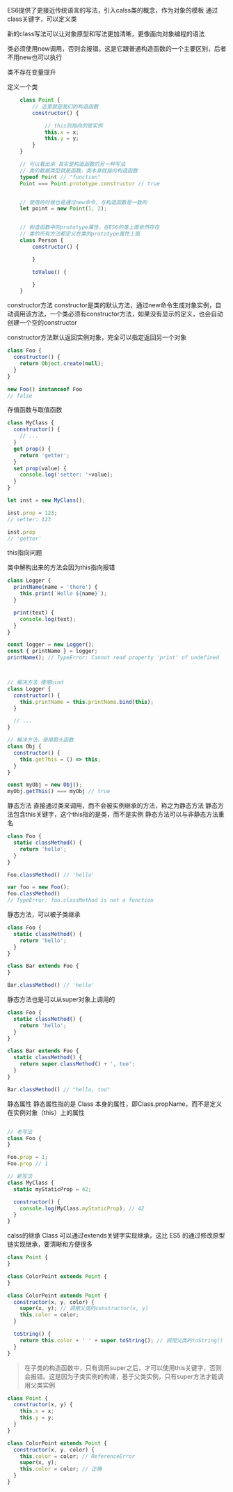 ES6提供了更接近传统语言的写法，引入calss类的概念，作为对象的模板
通过class关键字，可以定义类

新的class写法可以让对象原型和写法更加清晰，更像面向对象编程的语法

类必须使用new调用，否则会报错。这是它跟普通构造函数的一个主要区别，后者不用new也可以执行

类不存在变量提升


定义一个类
```js
    class Point {
        // 这里就是我们的构造函数
        constructor() {

            // this则指向的是实例
            this.x = x;
            this.y = y;
        }
    }

    // 可以看出来 其实是构造函数的另一种写法
    // 类的数据类型就是函数，类本身就指向构造函数
    typeof Point // "function"
    Point === Point.prototype.constructor // true


    // 使用的时候也是通过new命令，与构造函数是一致的
    let point = new Point(1, 2);


    // 构造函数中的prototype属性，在ES6的类上面依然存在
    // 类的所有方法都定义在类的prototype属性上面
    class Person {
        constructor() {

        }

        toValue() {

        }
    }
```

constructor方法
constructor是类的默认方法，通过new命令生成对象实例，自动调用该方法，一个类必须有constructor方法，如果没有显示的定义，也会自动创建一个空的constructor

constructor方法默认返回实例对象，完全可以指定返回另一个对象
```js
class Foo {
  constructor() {
    return Object.create(null);
  }
}

new Foo() instanceof Foo
// false
```

存值函数与取值函数
```js
class MyClass {
  constructor() {
    // ...
  }
  get prop() {
    return 'getter';
  }
  set prop(value) {
    console.log('setter: '+value);
  }
}

let inst = new MyClass();

inst.prop = 123;
// setter: 123

inst.prop
// 'getter'
```

this指向问题

类中解构出来的方法会因为this指向报错
```js
class Logger {
  printName(name = 'there') {
    this.print(`Hello ${name}`);
  }

  print(text) {
    console.log(text);
  }
}

const logger = new Logger();
const { printName } = logger;
printName(); // TypeError: Cannot read property 'print' of undefined



// 解决方法 使用bind
class Logger {
  constructor() {
    this.printName = this.printName.bind(this);
  }

  // ...
}

// 解决方法，使用箭头函数
class Obj {
  constructor() {
    this.getThis = () => this;
  }
}

const myObj = new Obj();
myObj.getThis() === myObj // true

```


静态方法
直接通过类来调用，而不会被实例继承的方法，称之为静态方法
静态方法包含this关键字，这个this指的是类，而不是实例
静态方法可以与非静态方法重名
```js
class Foo {
  static classMethod() {
    return 'hello';
  }
}

Foo.classMethod() // 'hello'

var foo = new Foo();
foo.classMethod()
// TypeError: foo.classMethod is not a function
```


静态方法，可以被子类继承
```js
class Foo {
  static classMethod() {
    return 'hello';
  }
}

class Bar extends Foo {
}

Bar.classMethod() // 'hello'
```

静态方法也是可以从super对象上调用的
```js
class Foo {
  static classMethod() {
    return 'hello';
  }
}

class Bar extends Foo {
  static classMethod() {
    return super.classMethod() + ', too';
  }
}

Bar.classMethod() // "hello, too"
```



静态属性
静态属性指的是 Class 本身的属性，即Class.propName，而不是定义在实例对象（this）上的属性

```js

// 老写法
class Foo {
}

Foo.prop = 1;
Foo.prop // 1

// 新写法
class MyClass {
  static myStaticProp = 42;

  constructor() {
    console.log(MyClass.myStaticProp); // 42
  }
}

```



calss的继承
Class 可以通过extends关键字实现继承，这比 ES5 的通过修改原型链实现继承，要清晰和方便很多
```js
class Point {
}

class ColorPoint extends Point {
}
```

```js
class ColorPoint extends Point {
  constructor(x, y, color) {
    super(x, y); // 调用父类的constructor(x, y)
    this.color = color;
  }

  toString() {
    return this.color + ' ' + super.toString(); // 调用父类的toString()
  }
}
```

> 在子类的构造函数中，只有调用super之后，才可以使用this关键字，否则会报错。这是因为子类实例的构建，基于父类实例，只有super方法才能调用父类实例
```js
class Point {
  constructor(x, y) {
    this.x = x;
    this.y = y;
  }
}

class ColorPoint extends Point {
  constructor(x, y, color) {
    this.color = color; // ReferenceError
    super(x, y);
    this.color = color; // 正确
  }
}
```